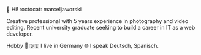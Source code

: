 :wave: Hi!
:octocat: marceljaworski

Creative professional with 5 years experience in photography and video editing. Recent university graduate seeking to build a career in IT as a web developer.

Hobby :bicyclist:
:de: I live in Germany 
:globe_with_meridians: I speak Deutsch, Spanisch.

